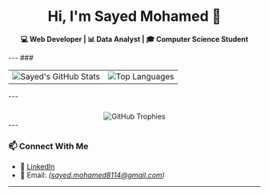 <h1 align="center">Hi, I'm Sayed Mohamed 👋</h1>

<p align="center">
  <b>💻 Web Developer | 📊 Data Analyst | 🎓 Computer Science Student</b>
</p>
---
### 
<div align="center">
  <table>
    <tr>
      <td>
        <img src="https://github-readme-stats.vercel.app/api?username=Sayed-Mohamed8114&show_icons=true&theme=tokyonight&rank_icon=github" alt="Sayed's GitHub Stats" />
      </td>
      <td>
        <img src="https://github-readme-stats.vercel.app/api/top-langs/?username=Sayed-Mohamed8114&layout=compact&theme=tokyonight" alt="Top Languages" />
      </td>
    </tr>
  </table>
</div>
---

###  
<div align="center">
  <img src="https://github-profile-trophy.vercel.app/?username=Sayed-Mohamed8114&theme=tokyonight&no-frame=true&margin-w=5" alt="GitHub Trophies" />
</div>
---

### 📫 Connect With Me  
- 💼 [LinkedIn](https://www.linkedin.com/in/sayed-mohamed-xyz8112004/)  
- 📧 Email: *(sayed.mohamed8114@gmail.com)*  
---

